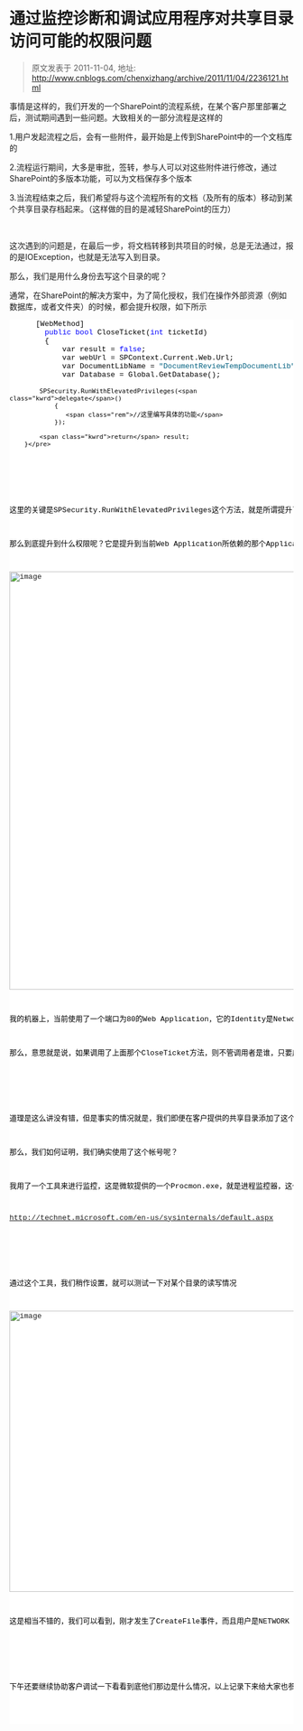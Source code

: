 # 通过监控诊断和调试应用程序对共享目录访问可能的权限问题 
> 原文发表于 2011-11-04, 地址: http://www.cnblogs.com/chenxizhang/archive/2011/11/04/2236121.html 


<p>事情是这样的，我们开发的一个SharePoint的流程系统，在某个客户那里部署之后，测试期间遇到一些问题。大致相关的一部分流程是这样的</p> <p>1.用户发起流程之后，会有一些附件，最开始是上传到SharePoint中的一个文档库的</p> <p>2.流程运行期间，大多是审批，签转，参与人可以对这些附件进行修改，通过SharePoint的多版本功能，可以为文档保存多个版本</p> <p>3.当流程结束之后，我们希望将与这个流程所有的文档（及所有的版本）移动到某个共享目录存档起来。（这样做的目的是减轻SharePoint的压力）</p> <p>&nbsp;</p> <p>这次遇到的问题是，在最后一步，将文档转移到共项目的时候，总是无法通过，报的是IOException，也就是无法写入到目录。</p> <p>那么，我们是用什么身份去写这个目录的呢？</p> <p>通常，在SharePoint的解决方案中，为了简化授权，我们在操作外部资源（例如数据库，或者文件夹）的时候，都会提升权限，如下所示</p><pre class="csharpcode">      [WebMethod]
        <span class="kwrd">public</span> <span class="kwrd">bool</span> CloseTicket(<span class="kwrd">int</span> ticketId)
        {
            var result = <span class="kwrd">false</span>;
            var webUrl = SPContext.Current.Web.Url;
            var DocumentLibName = <span class="str">"DocumentReviewTempDocumentLib"</span>;
            var Database = Global.GetDatabase();


            SPSecurity.RunWithElevatedPrivileges(<span class="kwrd">delegate</span>()
                {
                   <span class="rem">//这里编写具体的功能</span>
                });

            <span class="kwrd">return</span> result;
        }</pre>
<p>
<style type="text/css">.csharpcode, .csharpcode pre
{
	font-size: small;
	color: black;
	font-family: consolas, "Courier New", courier, monospace;
	background-color: #ffffff;
	/*white-space: pre;*/
}
.csharpcode pre { margin: 0em; }
.csharpcode .rem { color: #008000; }
.csharpcode .kwrd { color: #0000ff; }
.csharpcode .str { color: #006080; }
.csharpcode .op { color: #0000c0; }
.csharpcode .preproc { color: #cc6633; }
.csharpcode .asp { background-color: #ffff00; }
.csharpcode .html { color: #800000; }
.csharpcode .attr { color: #ff0000; }
.csharpcode .alt 
{
	background-color: #f4f4f4;
	width: 100%;
	margin: 0em;
}
.csharpcode .lnum { color: #606060; }
</style>
</p>
<p>这里的关键是SPSecurity.RunWithElevatedPrivileges这个方法，就是所谓提升了权限。</p>
<p>那么到底提升到什么权限呢？它是提升到当前Web Application所依赖的那个Application Pool的运行帐号的权限。</p>
<p><a href="http://images.cnblogs.com/cnblogs_com/chenxizhang/201111/201111041341145154.png"><img title="image" border="0" alt="image" src="http://images.cnblogs.com/cnblogs_com/chenxizhang/201111/201111041341145645.png" width="1054" height="741"></a></p>
<p>我的机器上，当前使用了一个端口为80的Web Application，它的Identity是NetworkService</p>
<p>那么，意思就是说，如果调用了上面那个CloseTicket方法，则不管调用者是谁，只要成功调用到了，则后续工作所使用的身份，其实都是NetworkService.</p>
<p>&nbsp;</p>
<p>道理是这么讲没有错，但是事实的情况就是，我们即便在客户提供的共享目录添加了这个帐号的权限，仍然是写入失败。</p>
<p>那么，我们如何证明，我们确实使用了这个帐号呢？</p>
<p>我用了一个工具来进行监控，这是微软提供的一个Procmon.exe，就是进程监控器，这个小工具属于systeminternal套件，非常好用，赞一个</p>
<p><a title="http://technet.microsoft.com/en-us/sysinternals/default.aspx" href="http://technet.microsoft.com/en-us/sysinternals/default.aspx">http://technet.microsoft.com/en-us/sysinternals/default.aspx</a></p>
<p>&nbsp;</p>
<p>通过这个工具，我们稍作设置，就可以测试一下对某个目录的读写情况</p>
<p><a href="http://images.cnblogs.com/cnblogs_com/chenxizhang/201111/201111041341146168.png"><img title="image" border="0" alt="image" src="http://images.cnblogs.com/cnblogs_com/chenxizhang/201111/201111041341152547.png" width="1141" height="498"></a></p>
<p>这是相当不错的，我们可以看到，刚才发生了CreateFile事件，而且用户是NETWORK SERVICE,进程是w3wp.exe(IIS的工作进程都是这个名字），有这种工具，有监控结果，无疑是更加形象的。</p>
<p>&nbsp;</p>
<p>下午还要继续协助客户调试一下看看到底他们那边是什么情况，以上记录下来给大家也参考一下</p>